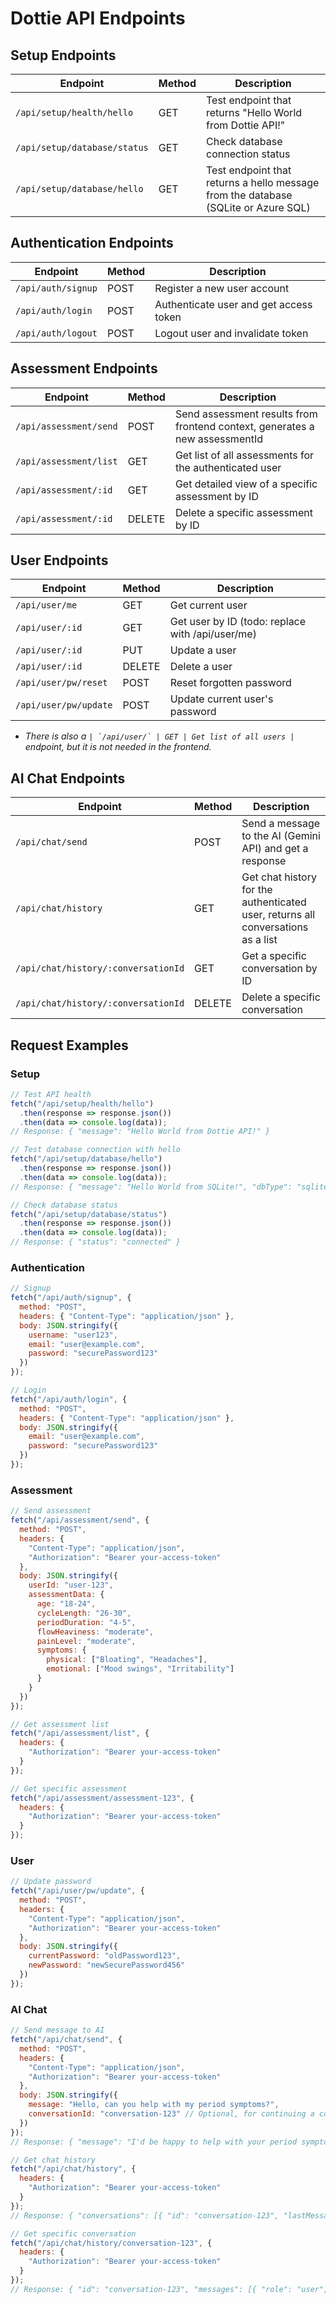 # Dottie API Endpoints

## Setup Endpoints

| Endpoint | Method | Description |
|----------|--------|-------------|
| `/api/setup/health/hello` | GET | Test endpoint that returns "Hello World from Dottie API!" |
| `/api/setup/database/status` | GET | Check database connection status |
| `/api/setup/database/hello` | GET | Test endpoint that returns a hello message from the database (SQLite or Azure SQL) |

## Authentication Endpoints

| Endpoint | Method | Description |
|----------|--------|-------------|
| `/api/auth/signup` | POST | Register a new user account |
| `/api/auth/login` | POST | Authenticate user and get access token |
| `/api/auth/logout` | POST | Logout user and invalidate token |

## Assessment Endpoints

| Endpoint | Method | Description |
|----------|--------|-------------|
| `/api/assessment/send` | POST | Send assessment results from frontend context, generates a new assessmentId |
| `/api/assessment/list` | GET | Get list of all assessments for the authenticated user |
| `/api/assessment/:id` | GET | Get detailed view of a specific assessment by ID |
| `/api/assessment/:id` | DELETE | Delete a specific assessment by ID |


## User Endpoints

| Endpoint | Method | Description |
|----------|--------|-------------|
| `/api/user/me` | GET | Get current user |
| `/api/user/:id` | GET | Get user by ID (todo: replace with /api/user/me) |
| `/api/user/:id` | PUT | Update a user |
| `/api/user/:id` | DELETE | Delete a user |
| `/api/user/pw/reset` | POST | Reset forgotten password |
| `/api/user/pw/update` | POST | Update current user's password |

- *There is also a ``| `/api/user/` | GET | Get list of all users |`` endpoint, but it is not needed in the frontend.*

## AI Chat Endpoints

| Endpoint | Method | Description |
|----------|--------|-------------|
| `/api/chat/send` | POST | Send a message to the AI (Gemini API) and get a response |
| `/api/chat/history` | GET | Get chat history for the authenticated user, returns all conversations as a list |
| `/api/chat/history/:conversationId` | GET | Get a specific conversation by ID |
| `/api/chat/history/:conversationId` | DELETE | Delete a specific conversation |

## Request Examples

### Setup

```javascript
// Test API health
fetch("/api/setup/health/hello")
  .then(response => response.json())
  .then(data => console.log(data));
// Response: { "message": "Hello World from Dottie API!" }

// Test database connection with hello
fetch("/api/setup/database/hello")
  .then(response => response.json())
  .then(data => console.log(data));
// Response: { "message": "Hello World from SQLite!", "dbType": "sqlite3", "isConnected": true }

// Check database status
fetch("/api/setup/database/status")
  .then(response => response.json())
  .then(data => console.log(data));
// Response: { "status": "connected" }
```

### Authentication

```javascript
// Signup
fetch("/api/auth/signup", {
  method: "POST",
  headers: { "Content-Type": "application/json" },
  body: JSON.stringify({
    username: "user123",
    email: "user@example.com",
    password: "securePassword123"
  })
});

// Login
fetch("/api/auth/login", {
  method: "POST",
  headers: { "Content-Type": "application/json" },
  body: JSON.stringify({
    email: "user@example.com",
    password: "securePassword123"
  })
});
```

### Assessment

```javascript
// Send assessment
fetch("/api/assessment/send", {
  method: "POST",
  headers: {
    "Content-Type": "application/json",
    "Authorization": "Bearer your-access-token"
  },
  body: JSON.stringify({
    userId: "user-123",
    assessmentData: {
      age: "18-24",
      cycleLength: "26-30",
      periodDuration: "4-5",
      flowHeaviness: "moderate",
      painLevel: "moderate",
      symptoms: {
        physical: ["Bloating", "Headaches"],
        emotional: ["Mood swings", "Irritability"]
      }
    }
  })
});

// Get assessment list
fetch("/api/assessment/list", {
  headers: {
    "Authorization": "Bearer your-access-token"
  }
});

// Get specific assessment
fetch("/api/assessment/assessment-123", {
  headers: {
    "Authorization": "Bearer your-access-token"
  }
});
```

### User

```javascript
// Update password
fetch("/api/user/pw/update", {
  method: "POST",
  headers: {
    "Content-Type": "application/json",
    "Authorization": "Bearer your-access-token"
  },
  body: JSON.stringify({
    currentPassword: "oldPassword123",
    newPassword: "newSecurePassword456"
  })
});
```

### AI Chat

```javascript
// Send message to AI
fetch("/api/chat/send", {
  method: "POST",
  headers: {
    "Content-Type": "application/json",
    "Authorization": "Bearer your-access-token"
  },
  body: JSON.stringify({
    message: "Hello, can you help with my period symptoms?",
    conversationId: "conversation-123" // Optional, for continuing a conversation
  })
});
// Response: { "message": "I'd be happy to help with your period symptoms...", "conversationId": "conversation-123" }

// Get chat history
fetch("/api/chat/history", {
  headers: {
    "Authorization": "Bearer your-access-token"
  }
});
// Response: { "conversations": [{ "id": "conversation-123", "lastMessageDate": "2023-06-15T10:30:00Z", "preview": "Hello, can you help with..." }] }

// Get specific conversation
fetch("/api/chat/history/conversation-123", {
  headers: {
    "Authorization": "Bearer your-access-token"
  }
});
// Response: { "id": "conversation-123", "messages": [{ "role": "user", "content": "Hello, can you help with my period symptoms?" }, { "role": "assistant", "content": "I'd be happy to help with your period symptoms..." }] }
``` 